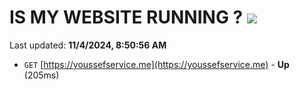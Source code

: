 # IS MY WEBSITE RUNNING ? [![](https://img.shields.io/static/v1?label=Sponsor&message=%E2%9D%A4&logo=GitHub&color=%23fe8e86)](https://github.com/sponsors/Youssef-Lehmam)

Last updated: **11/4/2024, 8:50:56 AM**

- `GET` [https://youssefservice.me](https://youssefservice.me) - **Up** (205ms)
